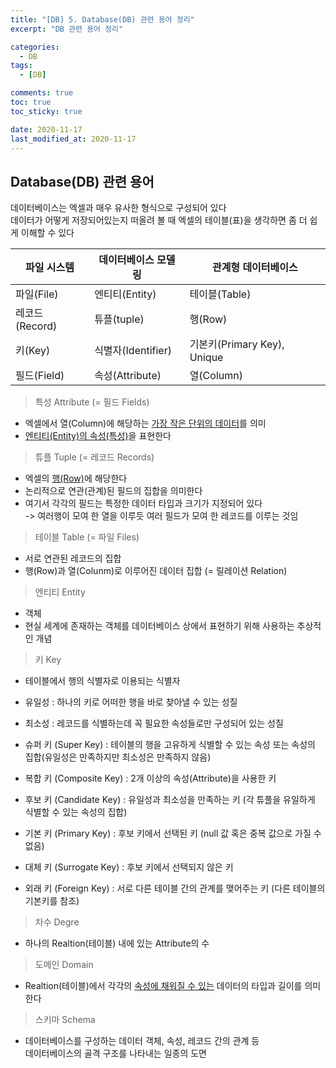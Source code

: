 ```yaml
---
title: "[DB] 5. Database(DB) 관련 용어 정리"
excerpt: "DB 관련 용어 정리"

categories:
  - DB
tags:
  - [DB]

comments: true
toc: true
toc_sticky: true

date: 2020-11-17
last_modified_at: 2020-11-17
---
```


## Database(DB) 관련 용어

데이터베이스는 엑셀과 매우 유사한 형식으로 구성되어 있다  
데이터가 어떻게 저장되어있는지 떠올려 볼 때 엑셀의 테이블(표)을 생각하면 좀 더 쉽게 이해할 수 있다

| 파일 시스템    | 데이터베이스 모델링 | 관계형 데이터베이스         |
| -------------- | ------------------- | --------------------------- |
| 파일(File)     | 엔티티(Entity)      | 테이블(Table)               |
| 레코드(Record) | 튜플(tuple)         | 행(Row)                     |
| 키(Key)        | 식별자(Identifier)  | 기본키(Primary Key), Unique |
| 필드(Field)    | 속성(Attribute)     | 열(Column)                  |

> 특성 Attribute (= 필드 Fields)

- 엑셀에서 열(Column)에 해당하는 <u>가장 작은 단위의 데이터</u>를 의미
- <u>엔티티(Entity)의 속성(특성)</u>을 표현한다

> 튜플 Tuple (= 레코드 Records)

- 엑셀의 <u>행(Row)</u>에 해당한다
- 논리적으로 연관(관계)된 필드의 집합을 의미한다
- 여기서 각각의 필드는 특정한 데이터 타입과 크기가 지정되어 있다  
   -> 여러행이 모여 한 열을 이루듯 여러 필드가 모여 한 레코드를 이루는 것임

> 테이블 Table (= 파일 Files)

- 서로 연관된 레코드의 집합
- 행(Row)과 열(Colunm)로 이루어진 데이터 집합 (= 릴레이션 Relation)

> 엔티티 Entity

- 객체
- 현실 세계에 존재하는 객체를 데이터베이스 상에서 표현하기 위해 사용하는 추상적인 개념

> 키 Key

- 테이블에서 행의 식별자로 이용되는 식별자

- 유일성 : 하나의 키로 어떠한 행을 바로 찾아낼 수 있는 성질
- 최소성 : 레코드를 식별하는데 꼭 필요한 속성들로만 구성되어 있는 성질
- 슈퍼 키 (Super Key) : 테이블의 행을 고유하게 식별할 수 있는 속성 또는 속성의 집합(유일성은 만족하지만 최소성은 만족하지 않음)
- 복합 키 (Composite Key) : 2개 이상의 속성(Attribute)을 사용한 키
- 후보 키 (Candidate Key) : 유일성과 최소성을 만족하는 키 (각 튜플을 유일하게 식별할 수 있는 속성의 집합)
- 기본 키 (Primary Key) : 후보 키에서 선택된 키 (null 값 혹은 중복 값으로 가질 수 없음)
- 대체 키 (Surrogate Key) : 후보 키에서 선택되지 않은 키
- 외래 키 (Foreign Key) : 서로 다른 테이블 간의 관계를 맺어주는 키 (다른 테이블의 기본키를 참조)

> 차수 Degre

- 하나의 Realtion(테이블) 내에 있는 Attribute의 수

> 도메인 Domain

- Realtion(테이블)에서 각각의 <u>속성에 채워질 수 있는</u> 데이터의 타입과 길이를 의미한다

> 스키마 Schema

- 데이터베이스를 구성하는 데이터 객체, 속성, 레코드 간의 관계 등  
   데이터베이스의 골격 구조를 나타내는 일종의 도면
